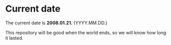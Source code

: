 # Current date

The current date is **2008.01.21.** (YYYY.MM.DD.)

This repository will be good when the world ends, so we will know how long it lasted.